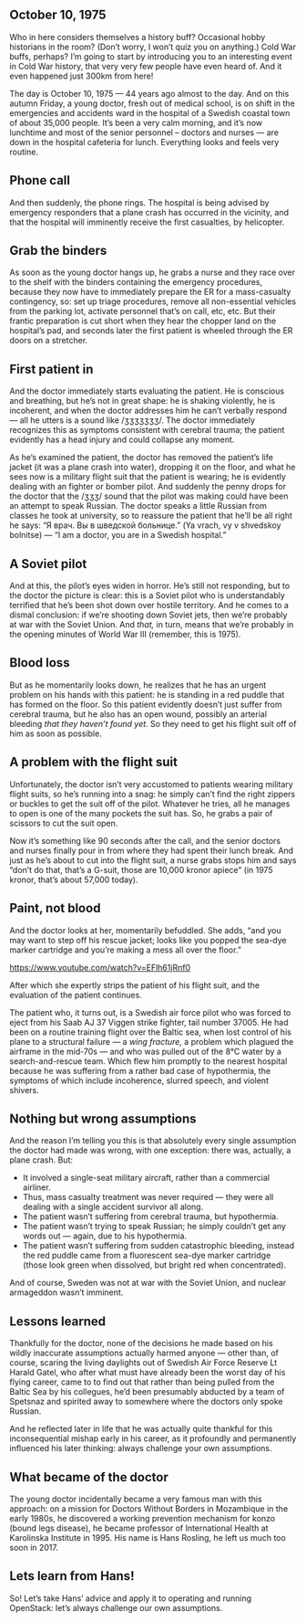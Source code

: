 ## October 10, 1975 <!-- .element: class="hidden" --> 

<!-- Note -->
Who in here considers themselves a history buff? Occasional hobby
historians in the room? (Don’t worry, I won’t quiz you on anything.)
Cold War buffs, perhaps? I’m going to start by introducing you to an
interesting event in Cold War history, that very very few people have
even heard of. And it even happened just 300km from here!

The day is October 10, 1975 — 44 years ago almost to the day. And on
this autumn Friday, a young doctor, fresh out of medical school, is on
shift in the emergencies and accidents ward in the hospital of a
Swedish coastal town of about 35,000 people. It’s been a very calm
morning, and it’s now lunchtime and most of the senior personnel –
doctors and nurses — are down in the hospital cafeteria for
lunch. Everything looks and feels very routine.


## Phone call <!-- .element: class="hidden" --> 

<!-- Note -->
And then suddenly, the phone rings. The hospital is being advised by
emergency responders that a plane crash has occurred in the vicinity,
and that the hospital will imminently receive the first casualties,
by helicopter.


## Grab the binders <!-- .element: class="hidden" --> 

<!-- Note -->
As soon as the young doctor hangs up, he grabs a nurse and they race
over to the shelf with the binders containing the emergency
procedures, because they now have to immediately prepare the ER for a
mass-casualty contingency, so: set up triage procedures, remove
all non-essential vehicles from the parking lot, activate personnel
that’s on call, etc, etc. But their frantic preparation is cut short
when they hear the chopper land on the hospital’s pad, and seconds
later the first patient is wheeled through the ER doors on a
stretcher.


## First patient in <!-- .element: class="hidden" --> 

<!-- Note -->
And the doctor immediately starts evaluating the patient. He is
conscious and breathing, but he’s not in great shape: he is shaking
violently, he is incoherent, and when the doctor addresses him he
can’t verbally respond — all he utters is a sound like /ʒʒʒʒʒʒʒ/. The
doctor immediately recognizes this as symptoms consistent with
cerebral trauma; the patient evidently has a head injury and could
collapse any moment.

As he’s examined the patient, the doctor has removed the patient’s
life jacket (it was a plane crash into water), dropping it on the
floor, and what he sees now is a military flight suit that the patient
is wearing; he is evidently dealing with an fighter or bomber
pilot. And suddenly the penny drops for the doctor that the /ʒʒʒ/
sound that the pilot was making could have been an attempt to speak
Russian. The doctor speaks a little Russian from classes he took at
university, so to reassure the patient that he’ll be all right he
says: “Я врач. Вы в шведской больнице.” (Ya vrach, vy v shvedskoy
bolnitse) — “I am a doctor, you are in a Swedish hospital.”


## A Soviet pilot <!-- .element: class="hidden" --> 

<!-- Note -->
And at this, the pilot’s eyes widen in horror. He’s still not
responding, but to the doctor the picture is clear: this is a Soviet
pilot who is understandably terrified that he’s been shot down over
hostile territory. And he comes to a dismal conclusion: if we’re
shooting down Soviet jets, then we’re probably at war with the Soviet
Union. And *that,* in turn, means that we’re probably in the opening
minutes of World War III (remember, this is 1975).


## Blood loss <!-- .element: class="hidden" --> 

<!-- Note -->
But as he momentarily looks down, he realizes that he has an urgent
problem on his hands with this patient: he is standing in a red puddle
that has formed on the floor. So this patient evidently doesn’t just
suffer from cerebral trauma, but he also has an open wound, possibly
an arterial bleeding _that they haven’t found yet._ So they need to
get his flight suit off of him as soon as possible.


## A problem with the flight suit <!-- .element: class="hidden" --> 

<!-- Note -->
Unfortunately, the doctor isn’t very accustomed to patients wearing
military flight suits, so he’s running into a snag: he simply can’t
find the right zippers or buckles to get the suit off of the
pilot. Whatever he tries, all he manages to open is one of the many
pockets the suit has. So, he grabs a pair of scissors to cut the suit
open.

Now it’s something like 90 seconds after the call, and the senior
doctors and nurses finally pour in from where they had spent their
lunch break. And just as he’s about to cut into the flight suit, a
nurse grabs stops him and says “don’t do that, that’s a G-suit, those
are 10,000 kronor apiece” (in 1975 kronor, that’s about 57,000 today).


## Paint, not blood <!-- .element: class="hidden" --> 

<!-- Note -->
And the doctor looks at her, momentarily befuddled. She adds, “and
you may want to step off his rescue jacket; looks like you popped the
sea-dye marker cartridge and you’re making a mess all over the floor.”

https://www.youtube.com/watch?v=EFlh61jRnf0

After which she expertly strips the patient of his flight suit, and
the evaluation of the patient continues. 

The patient who, it turns out, is a Swedish air force pilot who was
forced to eject from his Saab AJ 37 Viggen strike fighter, tail
number 37005. He had been on a routine training flight over the Baltic
sea, when lost control of his plane to a structural failure — a _wing
fracture,_ a problem which plagued the airframe in the mid-70s — and
who was pulled out of the 8°C water by a search-and-rescue team. Which
flew him promptly to the nearest hospital because he was suffering
from a rather bad case of hypothermia, the symptoms of which include
incoherence, slurred speech, and violent shivers.


## Nothing but wrong assumptions <!-- .element: class="hidden" --> 

<!-- Note -->
And the reason I’m telling you this is that absolutely every single
assumption the doctor had made was wrong, with one exception: there
was, actually, a plane crash. But:

* It involved a single-seat military aircraft, rather than a
  commercial airliner.
* Thus, mass casualty treatment was never required — they were all
  dealing with a single accident survivor all along.
* The patient wasn’t suffering from cerebral trauma, but hypothermia.
* The patient wasn’t trying to speak Russian; he simply couldn’t get
  any words out — again, due to his hypothermia.
* The patient wasn’t suffering from sudden catastrophic bleeding,
  instead the red puddle came from a fluorescent sea-dye marker
  cartridge (those look green when dissolved, but bright red when
  concentrated).

And of course, Sweden was not at war with the Soviet Union, and
nuclear armageddon wasn’t imminent.


## Lessons learned <!-- .element: class="hidden" --> 

<!-- Note -->
Thankfully for the doctor, none of the decisions he made based on his
wildly inaccurate assumptions actually harmed anyone — other than, of
course, scaring the living daylights out of Swedish Air Force Reserve
Lt Harald Gatel, who after what must have already been the worst day
of his flying career, came to to find out that rather than being pulled
from the Baltic Sea by his collegues, he’d been presumably abducted by
a team of Spetsnaz and spirited away to somewhere where the doctors
only spoke Russian.

And he reflected later in life that he was actually quite thankful for
this inconsequential mishap early in his career, as it profoundly and
permanently influenced his later thinking: always challenge your own
assumptions.


## What became of the doctor <!-- .element: class="hidden" --> 

<!-- Note -->
The young doctor incidentally became a very famous man with this
approach: on a mission for Doctors Without Borders in Mozambique in
the early 1980s, he discovered a working prevention mechanism for
konzo (bound legs disease), he became professor of International
Health at Karolinska Institute in 1995. His name is Hans Rosling, he
left us much too soon in 2017.
  

## Lets learn from Hans! <!-- .element: class="hidden" --> 

<!-- Note -->
So! Let’s take Hans’ advice and apply it to operating and running
OpenStack: let’s always challenge our own assumptions.
